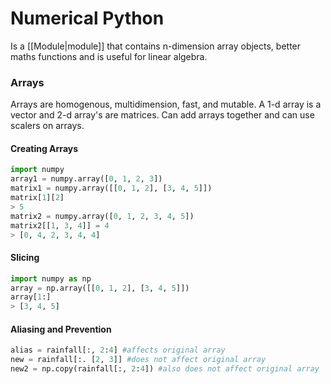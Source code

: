 # Numerical Python
Is a [[Module|module]] that contains n-dimension array objects, better maths functions and is useful for linear algebra.

### Arrays
Arrays are homogenous, multidimension, fast, and mutable. A 1-d array is a vector and 2-d array's are matrices. Can add arrays together and can use scalers on arrays.

#### Creating Arrays
```python
import numpy
array1 = numpy.array([0, 1, 2, 3])
matrix1 = numpy.array([[0, 1, 2], [3, 4, 5]])
matrix[1][2]
> 5
matrix2 = numpy.array([0, 1, 2, 3, 4, 5])
matrix2[[1, 3, 4]] = 4
> [0, 4, 2, 3, 4, 4]
```

#### Slicing
```python
import numpy as np
array = np.array([[0, 1, 2], [3, 4, 5]])
array[1:]
> [3, 4, 5]
```

#### Aliasing and Prevention
```python
alias = rainfall[:, 2:4] #affects original array
new = rainfall[:. [2, 3]] #does not affect original array
new2 = np.copy(rainfall[:, 2:4]) #also does not affect original array
```